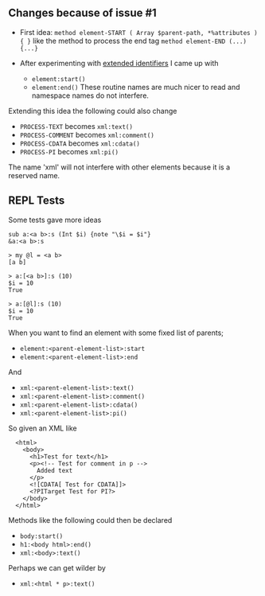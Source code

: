 ## Changes because of issue #1

* First idea: `method element-START ( Array $parent-path, *%attributes ) { }` like the method to process the end tag `method element-END (...) {...}`

* After experimenting with [extended identifiers](https://docs.perl6.org/syntax/identifiers#Extended_identifiers) I came up with
  * `element:start()`
  * `element:end()`
  These routine names are much nicer to read and namespace names do not interfere.

Extending this idea the following could also change
  * `PROCESS-TEXT` becomes `xml:text()`
  * `PROCESS-COMMENT` becomes `xml:comment()`
  * `PROCESS-CDATA` becomes `xml:cdata()`
  * `PROCESS-PI` becomes `xml:pi()`

The name 'xml' will not interfere with other elements because it is a reserved name.


## REPL Tests
Some tests gave more ideas
```
sub a:<a b>:s (Int $i) {note "\$i = $i"}
&a:<a b>:s

> my @l = <a b>
[a b]

> a:[<a b>]:s (10)
$i = 10
True

> a:[@l]:s (10)
$i = 10
True
```

When you want to find an element with some fixed list of parents;
  * `element:<parent-element-list>:start`
  * `element:<parent-element-list>:end`

And
  * `xml:<parent-element-list>:text()`
  * `xml:<parent-element-list>:comment()`
  * `xml:<parent-element-list>:cdata()`
  * `xml:<parent-element-list>:pi()`


So given an XML like
```
  <html>
    <body>
      <h1>Test for text</h1>
      <p><!-- Test for comment in p -->
        Added text
      </p>
      <![CDATA[ Test for CDATA]]>
      <?PITarget Test for PI?>
    </body>
  </html>
```

Methods like the following could then be declared
* `body:start()`
* `h1:<body html>:end()`
* `xml:<body>:text()`

Perhaps we can get wilder by
* `xml:<html * p>:text()`

